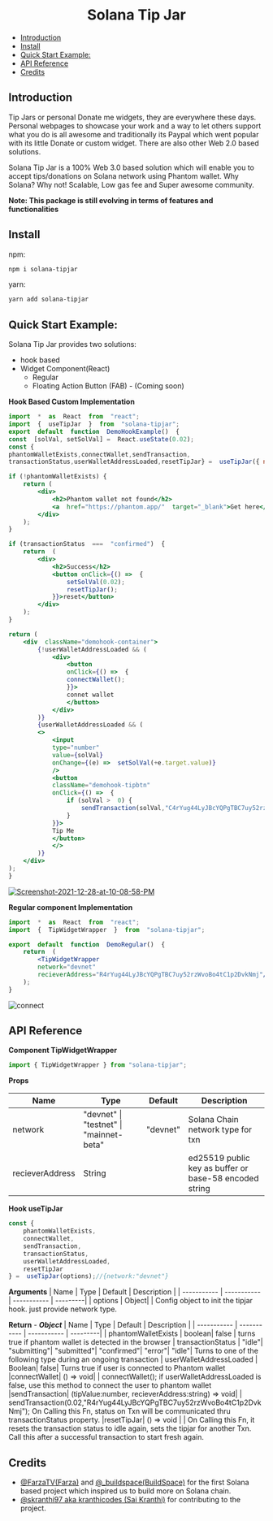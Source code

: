 <h1><b><center>Solana Tip Jar</center></b></h1>

- [Introduction](#introduction)
- [Install](#install)
- [Quick Start Example:](#quick-start-example)
- [API Reference](#api-reference)
- [Credits](#credits)

## Introduction

Tip Jars or personal Donate me widgets, they are everywhere these days. Personal webpages to showcase your work and a way to let others support what you do is all awesome and traditionally its Paypal which went popular with its little Donate or custom widget. There are also other Web 2.0 based solutions. 

Solana Tip Jar is a 100% Web 3.0 based solution which will enable you to accept tips/donations on Solana network using Phantom wallet. Why Solana? Why not! Scalable, Low gas fee and Super awesome community. 

**Note: This package is still evolving in terms of features and functionalities**

## Install

npm:

```bash
npm i solana-tipjar
```

yarn:

```bash
yarn add solana-tipjar
```

## Quick Start Example:

Solana Tip Jar provides two solutions:
* hook based
* Widget Component(React)
	* Regular
	* Floating Action Button (FAB) - (Coming soon)

**Hook Based Custom Implementation**
```jsx
import  *  as  React  from  "react";
import  {  useTipJar  }  from  "solana-tipjar";
export  default  function  DemoHookExample()  {
const  [solVal, setSolVal] =  React.useState(0.02);
const {
phantomWalletExists,connectWallet,sendTransaction,
transactionStatus,userWalletAddressLoaded,resetTipJar} =  useTipJar({ network:  "devnet"  });

if (!phantomWalletExists) {
	return (
		<div>
			<h2>Phantom wallet not found</h2>
			<a  href="https://phantom.app/"  target="_blank">Get here</a>
		</div>
	);
}

if (transactionStatus  ===  "confirmed")  {
	return  (
		<div>
			<h2>Success</h2>
			<button	onClick={() =>  {
				setSolVal(0.02);
				resetTipJar();
			}}>reset</button>
		</div>
	);
}

return (
	<div  className="demohook-container">
		{!userWalletAddressLoaded && (
			<div>
				<button
				onClick={() =>  {
				connectWallet();
				}}>
				connet wallet
				</button>
			</div>
		)}
		{userWalletAddressLoaded && (
		<>
			<input
			type="number"
			value={solVal}
			onChange={(e) =>  setSolVal(+e.target.value)}
			/>
			<button
			className="demohook-tipbtn"
			onClick={() =>  {
				if (solVal >  0) {
					sendTransaction(solVal,"C4rYug44LyJBcYQPgTBC7uy52rzWvoBo4tC1p2DvkNmj");
				}
			}}>
			Tip Me
			</button>
			</>
		)}
	</div>
);
}
```

<a href="https://ibb.co/sszbwt5"><img src="https://i.ibb.co/mhgbqSv/Screenshot-2021-12-28-at-10-08-58-PM.png" alt="Screenshot-2021-12-28-at-10-08-58-PM" border="0"></a>

**Regular component Implementation**

```jsx
import  *  as  React  from  "react";
import  {  TipWidgetWrapper  }  from  "solana-tipjar";

export  default  function  DemoRegular()  {
	return  (
		<TipWidgetWrapper
		network="devnet"
		recieverAddress="R4rYug44LyJBcYQPgTBC7uy52rzWvoBo4tC1p2DvkNmj"/>
	);
}
```

![connect](https://user-images.githubusercontent.com/23178403/147459597-a694d4d1-6d95-41cf-89b7-44ae82baa7d4.PNG)

## API Reference

**Component TipWidgetWrapper**

```ts
import { TipWidgetWrapper } from "solana-tipjar";
```

**Props**

| Name      | Type | Default | Description |
| ----------- | ----------- |  ----------- | ---------|
| network      | "devnet" \| "testnet" \| "mainnet-beta"| "devnet" | Solana Chain network type for txn
| recieverAddress   | String        | |ed25519 public key as buffer or base-58 encoded string

**Hook useTipJar**
```ts
const {
	phantomWalletExists,
	connectWallet,
	sendTransaction,
	transactionStatus,
	userWalletAddressLoaded,
	resetTipJar
} =  useTipJar(options);//{network:"devnet"}
```
**Arguments**
| Name      | Type | Default | Description |
| ----------- | ----------- |  ----------- | ---------|
| options      | Object|      | Config object to init the tipjar hook. just provide network type.

**Return**
	- ***Object***
| Name      | Type | Default | Description |
| ----------- | ----------- |  ----------- | ---------|
| phantomWalletExists  | boolean| false | turns true if phantom wallet is detected in the browser
| transactionStatus   | "idle"\| "submitting"\| "submitted"\| "confirmed"\| "error"| "idle"| Turns to one of the following type during an ongoing transaction
| userWalletAddressLoaded   | Boolean| false| Turns true if user is connected to Phantom wallet
|connectWallet| () => void| | connectWallet(); if userWalletAddressLoaded is false, use this method to connect the user to phantom wallet
|sendTransaction| (tipValue:number, recieverAddress:string) => void| | sendTransaction(0.02,"R4rYug44LyJBcYQPgTBC7uy52rzWvoBo4tC1p2DvkNmj"); On Calling this Fn, status on Txn will be communicated thru transactionStatus property.
|resetTipJar| () => void | | On Calling this Fn, it resets the transaction status to idle again, sets the tipjar for another Txn. Call this after a successful transaction to start fresh again. 



## Credits

- [@FarzaTV(Farza)](https://twitter.com/FarzaTV) and [@_buildspace(BuildSpace)](https://twitter.com/_buildspace) for the first Solana based project which inspired us to build more on Solana chain. 
- [@skranthi97 aka kranthicodes (Sai Kranthi)](https://twitter.com/skranthi97) for contributing to the project.



